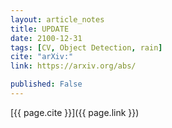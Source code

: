 ```yaml
---
layout: article_notes
title: UPDATE
date: 2100-12-31
tags: [CV, Object Detection, rain]
cite: "arXiv:"
link: https://arxiv.org/abs/

published: False
---
```


[{{ page.cite }}]({{ page.link }})

<!--part_end-->

